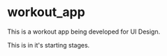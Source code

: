 # workout_app

This is a workout app being developed for UI Design.

This is in it's starting stages.
